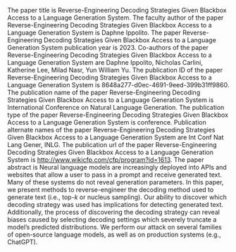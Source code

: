The paper title is Reverse-Engineering Decoding Strategies Given Blackbox Access to a Language Generation System.
The faculty author of the paper Reverse-Engineering Decoding Strategies Given Blackbox Access to a Language Generation System is Daphne Ippolito.
The paper Reverse-Engineering Decoding Strategies Given Blackbox Access to a Language Generation System publication year is 2023.
Co-authors of the paper Reverse-Engineering Decoding Strategies Given Blackbox Access to a Language Generation System are Daphne Ippolito, Nicholas Carlini, Katherine Lee, Milad Nasr, Yun William Yu.
The publication ID of the paper Reverse-Engineering Decoding Strategies Given Blackbox Access to a Language Generation System is 8648a277-d0ec-4691-9eed-399b31ff9860.
The publication name of the paper Reverse-Engineering Decoding Strategies Given Blackbox Access to a Language Generation System is International Conference on Natural Language Generation.
The publication type of the paper Reverse-Engineering Decoding Strategies Given Blackbox Access to a Language Generation System is conference.
Publication alternate names of the paper Reverse-Engineering Decoding Strategies Given Blackbox Access to a Language Generation System are Int Conf Nat Lang Gener, INLG.
The publication url of the paper Reverse-Engineering Decoding Strategies Given Blackbox Access to a Language Generation System is http://www.wikicfp.com/cfp/program?id=1613.
The paper abstract is Neural language models are increasingly deployed into APIs and websites that allow a user to pass in a prompt and receive generated text. Many of these systems do not reveal generation parameters. In this paper, we present methods to reverse-engineer the decoding method used to generate text (i.e., top-_k_ or nucleus sampling). Our ability to discover which decoding strategy was used has implications for detecting generated text. Additionally, the process of discovering the decoding strategy can reveal biases caused by selecting decoding settings which severely truncate a model’s predicted distributions. We perform our attack on several families of open-source language models, as well as on production systems (e.g., ChatGPT).
